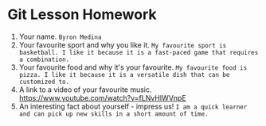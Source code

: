 # Git Lesson Homework
1. Your name.
`Byron Medina`
2. Your favourite sport and why you like it.
`My favourite sport is basketball. I like it because it is a fast-paced game that requires a combination.`
3. Your favourite food and why it's your favourite.
`My favourite food is pizza. I like it because it is a versatile dish that can be customized to.`
4. A link to a video of your favourite music.
https://www.youtube.com/watch?v=fLNvHIWVnpE
5. An interesting fact about yourself - impress us!
`I am a quick learner and can pick up new skills in a short amount of time.`